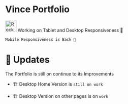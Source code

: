 # Vince Portfolio
<img src="https://raw.githubusercontent.com/Tarikul-Islam-Anik/Animated-Fluent-Emojis/master/Emojis/Travel%20and%20places/Rocket.png" alt="Rocket" width="35" height="35" /> Working on Tablet and Desktop Responsiveness 🔧

`Mobile Responsiveness is Back 🤠`

# 🌱 Updates 

The Portfolio is still on continue to its Improvements 

* 🏗️ Desktop Home Version is `still on work`

* 🏗️ Desktop Version on other pages is on `work`



